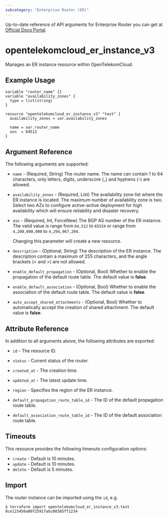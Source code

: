 ```yaml
---
subcategory: "Enterprise Router (ER)"
---
```


Up-to-date reference of API arguments for Enterprise Router you can get at
[Official Docs Portal](https://docs.otc.t-systems.com/enterprise-router/api-ref/apis/enterprise_routers/index.html#enterpriserouterinstance).

# opentelekomcloud_er_instance_v3

Manages an ER instance resource within OpenTelekomCloud.

## Example Usage

```hcl
variable "router_name" {}
variable "availability_zones" {
  type = list(string)
}

resource "opentelekomcloud_er_instance_v3" "test" {
  availability_zones = var.availability_zones

  name = var.router_name
  asn  = 64512
}
```

## Argument Reference

The following arguments are supported:

* `name` - (Required, String) The router name.
  The name can contain 1 to 64 characters, only letters, digits, underscore (_) and hyphens (-) are allowed.

* `availability_zones` - (Required, List) The availability zone list where the ER instance is located.
  The maximum number of availability zone is two. Select two AZs to configure active-active deployment for high
  availability which will ensure reliability and disaster recovery.

* `asn` - (Required, Int, ForceNew) The BGP AS number of the ER instance.
  The valid value is range from `64,512` to `65534` or range from `4,200,000,000` to `4,294,967,294`.

  Changing this parameter will create a new resource.

* `description` - (Optional, String) The description of the ER instance.
  The description contain a maximum of 255 characters, and the angle brackets (< and >) are not allowed.

* `enable_default_propagation` - (Optional, Bool) Whether to enable the propagation of the default route table.
  The default value is **false**.

* `enable_default_association` - (Optional, Bool) Whether to enable the association of the default route table.
  The default value is **false**.

* `auto_accept_shared_attachments` - (Optional, Bool) Whether to automatically accept the creation of shared
attachment.
  The default value is **false**.

## Attribute Reference

In addition to all arguments above, the following attributes are exported:

* `id` - The resource ID.

* `status` - Current status of the router.

* `created_at` - The creation time.

* `updated_at` - The latest update time.

* `region` - Specifies the region of the ER instance.

* `default_propagation_route_table_id` - The ID of the default propagation route table.

* `default_association_route_table_id` - The ID of the default association route table.

## Timeouts

This resource provides the following timeouts configuration options:

* `create` - Default is 10 minutes.
* `update` - Default is 10 minutes.
* `delete` - Default is 5 minutes.

## Import

The router instance can be imported using the `id`, e.g.

```
$ terraform import opentelekomcloud_er_instance_v3.test 0ce123456a00f2591fabc00385ff1234
```
